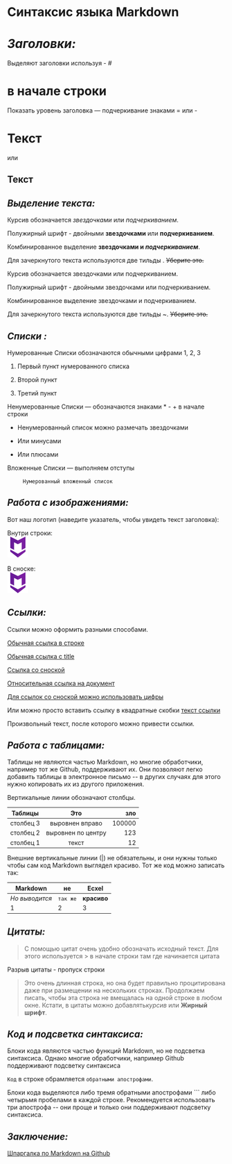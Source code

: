 # **Синтаксис языка Markdown**

# *Заголовки:*

Выделяют заголовки используя - # 
# в начале строки

Показать уровень заголовка — подчеркивание знаками = или -

Текст
======

или

Текст
------

## *Выделение текста:*

Курсив обозначается *звездочками* или _подчеркиванием_.

Полужирный шрифт - двойными **звездочками** или __подчеркиванием__.

Комбинированное выделение **звездочками и _подчеркиванием_**.

Для зачеркнутого текста используются две тильды . ~~Уберите это.~~

Курсив обозначается звездочками или подчеркиванием.

Полужирный шрифт - двойными звездочками или подчеркиванием.

Комбинированное выделение звездочками и подчеркиванием.

Для зачеркнутого текста используются две тильды ~. ~~Уберите это.~~

## *Списки :*

Нумерованные Списки обозначаются обычными цифрами 1, 2, 3

1. Первый пункт нумерованного списка

2. Второй пункт

3. Третий пункт

Ненумерованные Списки — обозначаются знаками * - + в начале строки

* Ненумерованный список можно размечать звездочками

- Или минусами

+ Или плюсами

Вложенные Списки — выполняем отступы

         Нумерованный вложенный список

## *Работа с изображениями:*

Вот наш логотип (наведите указатель, чтобы увидеть текст заголовка):

Внутри строки:  
![текст](https://github.com/adam-p/markdown-here/raw/master/src/common/images/icon48.png "Текст заголовка логотипа 1")

В сноске:  
![текст][logo]

[logo]: https://github.com/adam-p/markdown-here/raw/master/src/common/images/icon48.png "Текст заголовка логотипа 2"

## *Ссылки:*
Ссылки можно оформить разными способами.

[Обычная ссылка в строке](https://www.google.com)

[Обычная ссылка с title](https://www.google.com "Сайт Google")

[Ссылка со сноской][Произвольный регистронезависимый текст]

[Относительная ссылка на документ](../blob/master/LICENSE)

[Для ссылок со сноской можно использовать цифры][1]

Или можно просто вставить ссылку в квадратные скобки [текст ссылки]

Произвольный текст, после которого можно привести ссылки.

[произвольный регистронезависимый текст]: https://www.mozilla.org
[1]: http://slashdot.org
[текст ссылки]: http://www.reddit.com

## *Работа с таблицами:*
Таблицы не являются частью Markdown, но многие обработчики, например тот же Github, поддерживают их. Они позволяют легко добавить таблицы в электронное письмо -- в других случаях для этого нужно копировать их из другого приложения.

Вертикальные линии обозначают столбцы.

| Таблицы       | Это                | зло   |
| ------------- |:------------------:| -----:|
| столбец 3     | выровнен вправо    | 100000|
| столбец 2     | выровнен по центру |   123 |
| столбец 1     | текст              |    12 |

Внешние вертикальные линии (|) не обязательны, и они нужны только чтобы сам код Markdown выглядел красиво. Тот же код можно записать так:

Markdown |   не   | Ecxel
--- | --- | ---
*Но выводится* | `так же` | **красиво**
1 | 2 | 3

## *Цитаты:*
> С помощью цитат очень удобно обозначать исходный текст. Для этого используется > в начале строки там где начинается цитата

Разрыв цитаты - пропуск строки

> Это очень длинная строка, но она будет правильно процитирована даже при размещении на нескольких строках. Продолжаем писать, чтобы эта строка не вмещалась на одной строке в любом окне. Кстати, в цитаты можно добавлять*курсив* или **Жирный шрифт**.

## *Код и подсветка синтаксиса:*
Блоки кода являются частью функций Markdown, но не подсветка синтаксиса. Однако многие обработчики, например Github поддерживают подсветку синтаксиса

`Код` в строке обрамляется `обратными апострофами`.

Блоки кода выделяются либо тремя обратными апострофами ``` либо четырьмя пробелами в каждой строке. Рекомендуется использовать три апострофа -- они проще и только они поддерживают подсветку синтаксиса.
## *Заключение:*

[Шпаргалка по Markdown на Github](https://github.com/sandino/Markdown-Cheatsheet)

